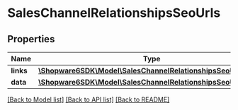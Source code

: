 # SalesChannelRelationshipsSeoUrls

## Properties
Name | Type | Description | Notes
------------ | ------------- | ------------- | -------------
**links** | [**\Shopware6SDK\Model\SalesChannelRelationshipsSeoUrlsLinks**](SalesChannelRelationshipsSeoUrlsLinks.md) |  | [optional] 
**data** | [**\Shopware6SDK\Model\SalesChannelRelationshipsSeoUrlsData[]**](SalesChannelRelationshipsSeoUrlsData.md) |  | [optional] 

[[Back to Model list]](../../README.md#documentation-for-models) [[Back to API list]](../../README.md#documentation-for-api-endpoints) [[Back to README]](../../README.md)

